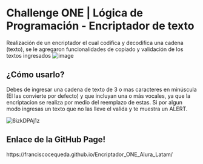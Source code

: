 # Challenge ONE | Lógica de Programación - Encriptador de texto
Realización de un encriptador el cual codifica y decodifica una cadena (texto), se le agregaron funcionalidades de copiado y validación de los textos ingresados
![image](https://user-images.githubusercontent.com/107219651/187227793-5e441d73-25f1-439a-9659-67df3839459d.png)

<h2>¿Cómo usarlo?</h2>
Debes de ingresar una cadena de texto de 3 o mas caracteres en minúscula (El las convierte por defecto) y que incluyan una o más vocales, ya que la encriptacion 
se realiza por medio del reemplazo de estas. Si por algun modo ingresas un texto que no las lleve el valida y te muestra un ALERT.


![6izkDPAj1z](https://user-images.githubusercontent.com/107219651/187231552-83057a08-1bc3-4c7e-8c0f-9b887f43aea7.gif)

<h2>Enlace de la GitHub Page!</h2>
https://franciscocequeda.github.io/Encriptador_ONE_Alura_Latam/
